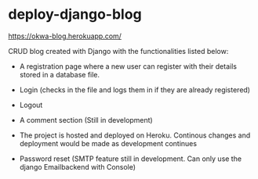 # deploy-django-blog

https://okwa-blog.herokuapp.com/



CRUD blog created with Django with the functionalities listed below:

-    A registration page where a new user can register with their details stored in a database file. 

-    Login (checks in the file and logs them in if they are already registered)

-    Logout

-    A comment section (Still in development)

-    The project is hosted and deployed on Heroku. Continous changes and deployment would be made as development continues

-    Password reset (SMTP feature still in development. Can only use the django Emailbackend with Console)

